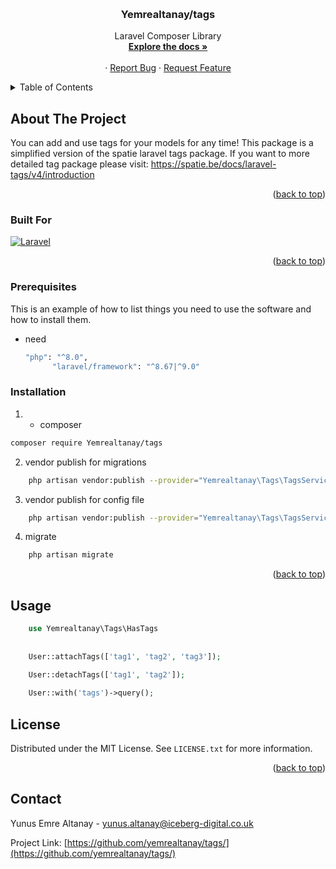 <!-- Improved compatibility of back to top link: See: https://github.com/othneildrew/Best-README-Template/pull/73 -->
<a name="readme-top"></a>
<!--
*** Thanks for checking out the Best-README-Template. If you have a suggestion
*** that would make this better, please fork the repo and create a pull request
*** or simply open an issue with the tag "enhancement".
*** Don't forget to give the project a star!
*** Thanks again! Now go create something AMAZING! :D
-->



<!-- PROJECT SHIELDS -->
<!--
*** I'm using markdown "reference style" links for readability.
*** Reference links are enclosed in brackets [ ] instead of parentheses ( ).
*** See the bottom of this document for the declaration of the reference variables
*** for contributors-url, forks-url, etc. This is an optional, concise syntax you may use.
*** https://www.markdownguide.org/basic-syntax/#reference-style-links
-->



<!-- PROJECT LOGO -->
<br />
<h3 align="center">Yemrealtanay/tags</h3>

  <p align="center">
    Laravel Composer Library
    <br />
    <a href="https://github.com/yemrealtanay/tags/"><strong>Explore the docs »</strong></a>
    <br />
    <br />
    ·
    <a href="https://github.com/yemrealtanay/tags/issues">Report Bug</a>
    ·
    <a href="https://github.com/yemrealtanay/tags/issues">Request Feature</a>
  </p>
</div>



<!-- TABLE OF CONTENTS -->
<details>
  <summary>Table of Contents</summary>
  <ol>
    <li>
      <a href="#about-the-project">About The Project</a>
      <ul>
        <li><a href="#built-with">Built With</a></li>
      </ul>
    </li>
    <li>
      <a href="#getting-started">Getting Started</a>
      <ul>
        <li><a href="#prerequisites">Prerequisites</a></li>
        <li><a href="#installation">Installation</a></li>
      </ul>
    </li>
    <li><a href="#usage">Usage</a></li>
    <li><a href="#license">License</a></li>
    <li><a href="#contact">Contact</a></li>
    <li><a href="#acknowledgments">Acknowledgments</a></li>
  </ol>
</details>



<!-- ABOUT THE PROJECT -->
## About The Project

You can add and use tags for your models for any time! This package is a simplified version of the spatie laravel tags package.
If you want to more detailed tag package please visit: https://spatie.be/docs/laravel-tags/v4/introduction
<p align="right">(<a href="#readme-top">back to top</a>)</p>



### Built For

[![Laravel][Laravel.com]][Laravel-url]

<p align="right">(<a href="#readme-top">back to top</a>)</p>



<!-- GETTING STARTED -->

### Prerequisites

This is an example of how to list things you need to use the software and how to install them.
* need
  ```sh
  "php": "^8.0",
        "laravel/framework": "^8.67|^9.0"
  ```

### Installation

1. * composer
  ```sh
  composer require Yemrealtanay/tags
  ```

2. vendor publish for migrations
```sh
    php artisan vendor:publish --provider="Yemrealtanay\Tags\TagsServiceProvider" --tag="migrations"
```
3. vendor publish for config file
```sh
    php artisan vendor:publish --provider="Yemrealtanay\Tags\TagsServiceProvider" --tag="config"
```
4. migrate
```sh
    php artisan migrate
```
<p align="right">(<a href="#readme-top">back to top</a>)</p>



<!-- USAGE EXAMPLES -->
## Usage

```php
    use Yemrealtanay\Tags\HasTags
    
    
    User::attachTags(['tag1', 'tag2', 'tag3']);

    User::detachTags(['tag1', 'tag2']);
    
    User::with('tags')->query();
```

<!-- LICENSE -->
## License

Distributed under the MIT License. See `LICENSE.txt` for more information.

<p align="right">(<a href="#readme-top">back to top</a>)</p>



<!-- CONTACT -->
## Contact

Yunus Emre Altanay - yunus.altanay@iceberg-digital.co.uk

Project Link: [https://github.com/yemrealtanay/tags/](https://github.com/yemrealtanay/tags/)




<!-- MARKDOWN LINKS & IMAGES -->
<!-- https://www.markdownguide.org/basic-syntax/#reference-style-links -->
[Laravel.com]: https://img.shields.io/badge/Laravel-FF2D20?style=for-the-badge&logo=laravel&logoColor=white
[Laravel-url]: https://laravel.com
